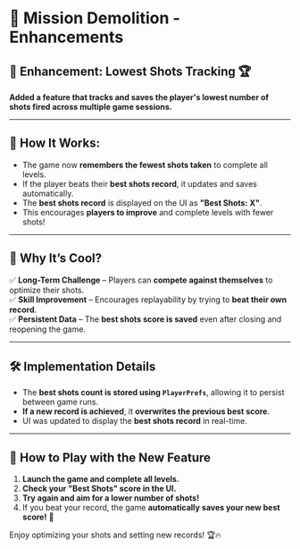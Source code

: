# 🏹 Mission Demolition - Enhancements

## 🔹 Enhancement: Lowest Shots Tracking 🏆
**Added a feature that tracks and saves the player's lowest number of shots fired across multiple game sessions.**  

---

## 📌 How It Works:
- The game now **remembers the fewest shots taken** to complete all levels.  
- If the player beats their **best shots record**, it updates and saves automatically.  
- The **best shots record** is displayed on the UI as **"Best Shots: X"**.  
- This encourages **players to improve** and complete levels with fewer shots!  

---

## 🎯 Why It’s Cool?
✅ **Long-Term Challenge** – Players can **compete against themselves** to optimize their shots.  
✅ **Skill Improvement** – Encourages replayability by trying to **beat their own record**.  
✅ **Persistent Data** – The **best shots score is saved** even after closing and reopening the game.  

---

## 🛠️ Implementation Details
- The **best shots count is stored using `PlayerPrefs`**, allowing it to persist between game runs.  
- **If a new record is achieved**, it **overwrites the previous best score**.  
- UI was updated to display the **best shots record** in real-time.  

---

## 🚀 How to Play with the New Feature
1. **Launch the game and complete all levels.**  
2. **Check your "Best Shots" score in the UI.**  
3. **Try again and aim for a lower number of shots!**  
4. If you beat your record, the game **automatically saves your new best score!** 🎯  

Enjoy optimizing your shots and setting new records! 🏆🔥  
